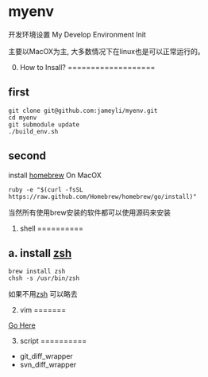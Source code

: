 myenv
=====

开发环境设置
My Develop Environment Init

主要以MacOX为主, 大多数情况下在linux也是可以正常运行的。

0. How to Insall?
===================

first
------

    git clone git@github.com:jameyli/myenv.git
    cd myenv
    git submodule update
    ./build_env.sh

second
------
install [homebrew] On MacOX

    ruby -e "$(curl -fsSL https://raw.github.com/Homebrew/homebrew/go/install)"

当然所有使用brew安装的软件都可以使用源码来安装

1. shell
==========

a. install [zsh]
---------------

    brew install zsh
    chsh -s /usr/bin/zsh

如果不用[zsh] 可以略去

2. vim
=======

[Go Here](vim/README.md)

3. script
==========

* git_diff_wrapper
* svn_diff_wrapper


[homebrew]:http://brew.sh/
[zsh]:http://www.zsh.org/


